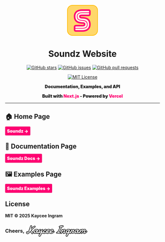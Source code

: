 <div align="center">
  <img height="auto" width="auto" src="https://raw.githubusercontent.com/kazewaze/assets-holder/main/s-icon.svg" alt="Soundz S Icon" />
  <h1>Soundz Website</h1>
</div>

<div align="center">

  [![GitHub stars](https://img.shields.io/github/stars/kazewaze/soundz.svg?style=social)](https://github.com/kazewaze/soundz-site/stargazers)
  [![GitHub issues](https://img.shields.io/github/issues/kazewaze/soundz.svg)](https://github.com/kazewaze/soundz-site/issues)
  [![GitHub pull requests](https://img.shields.io/github/issues-pr/kazewaze/soundz.svg)](https://github.com/kazewaze/soundz-site/pulls)

  [![MIT License](https://img.shields.io/badge/License-MIT-pink.svg?style=flat&color=ff0072)](https://github.com/kazewaze/soundz-site/blob/main/LICENSE.md)

  <p style="font-weight: 900;">Documentation, Examples, and API</p>

  <p style="font-weight: 900;">Built with <a style="color: #ff0072; text-decoration: none;" href="https://nextjs.org">Next.js</a> - Powered by <a style="color: #ff0072; text-decoration: none;" href="https://vercel.com">Vercel</a></p>

</div>

<hr />

## 🏠 Home Page

<a style="padding: 5px; border: 1.5px solid #e70067; border-radius: 3px; font-weight: 900; text-decoration: none; color: #ffffff; background-color: #ff0072; cursor: pointer;" href="https://soundz.vercel.app">
  Soundz →
</a>

<br />

## 📖 Documentation Page

<a style="padding: 5px; border: 1.5px solid #e70067; border-radius: 3px; font-weight: 900; text-decoration: none; color: #ffffff; background-color: #ff0072; cursor: pointer;" href="https://soundz.vercel.app/docs">
  Soundz Docs →
</a>

<br />

## 🖼️ Examples Page

<a style="padding: 5px; border: 1.5px solid #e70067; border-radius: 3px; font-weight: 900; text-decoration: none; color: #ffffff; background-color: #ff0072; cursor: pointer;" href="https://soundz.vercel.app/examples">
  Soundz Examples →
</a>

## License

__MIT © 2025 Kaycee Ingram__

<h3 style="display: flex; align-items: center; gap: 5px;">
  Cheers,
  <img
    height="auto"
    width="200px"
    src="https://raw.githubusercontent.com/kazewaze/assets-holder/main/kaycee.svg"
    alt="Kaycee Ingram" />
</h3>